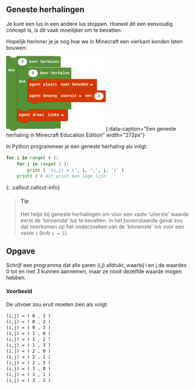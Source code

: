 ## Geneste herhalingen
Je kunt een lus in een andere lus stoppen. Hoewel dit een eenvoudig concept is, is dit vaak moeilijker om te bevatten.

Hopelijk herinner je je nog hoe we in Minecraft een vierkant konden laten bouwen:

![minecraft geneste herhaling](media/vierkant.png "minecraft geneste herhaling"){:data-caption="Een geneste herhaling in Minecraft Education Edition" width="272px"}

In Python programmeer je een geneste herhaling als volgt:

```python
for i in range( 4 ):
    for j in range( 5 ):
        print ( '(i,j) = (', i, ',', j, ')' )
    print( ) # dit print een lege lijn
```

{: .callout.callout-info}
> #### Tip
> Het helpt bij geneste herhalingen om voor een vaste 'uiterste' waarde eerst de 'binnenste' lus te bevatten. In het bovenstaande geval zou dat neerkomen op het onderzoeken van de 'binnenste' lus voor een vaste `i` (bvb `i = 1`).


## Opgave
Schrijf een programma dat alle paren (i,j) afdrukt, waarbij i en j de waardes 0 tot en met 3 kunnen aannemen, maar ze nooit dezelfde waarde mogen hebben.

#### Voorbeeld
De uitvoer zou eruit moeten zien als volgt:
```
(i,j) = ( 0 , 1 )
(i,j) = ( 0 , 2 )
(i,j) = ( 0 , 3 )
(i,j) = ( 1 , 0 )
(i,j) = ( 1 , 2 )
(i,j) = ( 1 , 3 )
(i,j) = ( 2 , 0 )
(i,j) = ( 2 , 1 )
(i,j) = ( 2 , 3 )
(i,j) = ( 3 , 0 )
(i,j) = ( 3 , 1 )
(i,j) = ( 3 , 2 )
```